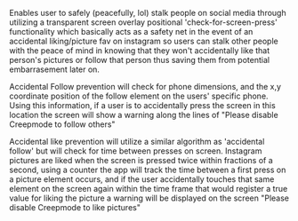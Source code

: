 Enables user to safely (peacefully, lol) stalk people on social media through utilizing a transparent screen overlay positional 'check-for-screen-press' functionality which basically acts as a safety net in the event of an accidental liking/picture fav on instagram so users can stalk other people with the peace of mind in knowing that they won't accidentally like that person's pictures or follow that person thus saving them from potential embarrasement later on.

Accidental Follow prevention will check for phone dimensions, and the x,y coordinate position of the follow element on the users' specific phone. Using this information, if a user is to accidentally press the screen in this location the screen will show a warning along the lines of "Please disable Creepmode to follow others"

Accidental like prevention will utilize a similar algorithm as 'accidental follow' but will check for time between presses on screen. Instagram pictures are liked when the screen is pressed twice within fractions of a second, using a counter the app will track the time between a first press on a picture element occurs, and if the user accidentally touches that same element on the screen again within the time frame that would register a true value for liking the picture a warning will be displayed on the screen "Please disable Creepmode to like pictures"
